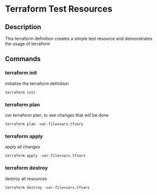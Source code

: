# Terraform Test Resources

## Description

This terraform definition creates a simple test resource and demonstrates the usage of terraform

## Commands

### terraform init

initialize the terraform definition

```
terraform init
```

### terraform plan

run terraform plan, to see changes that will be done

```
terraform plan -var-file=vars.tfvars
```

### terraform apply

apply all changes

```
terraform apply -var-file=vars.tfvars
```

### terraform destroy

destroy all resources


```
terraform destroy -var-file=vars.tfvars
```
